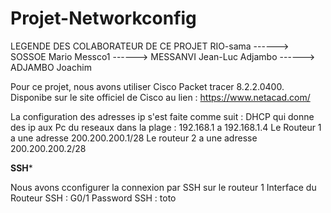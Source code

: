 # Projet-Networkconfig


LEGENDE DES COLABORATEUR DE CE PROJET
RIO-sama ------> SOSSOE Mario
Messco1  ------> MESSANVI Jean-Luc
Adjambo  ------> ADJAMBO Joachim

Pour ce projet, nous avons utiliser Cisco Packet tracer 8.2.2.0400.
Disponibe sur le site officiel de Cisco au lien : https://www.netacad.com/

La configuration des adresses ip s'est faite comme suit : 
DHCP qui donne des ip aux Pc du reseaux dans la plage : 192.168.1 a 192.168.1.4
Le Routeur 1 a une adresse 200.200.200.1/28 
Le routeur 2 a une adresse 200.200.200.2/28

******SSH*******

Nous avons cconfigurer la connexion par SSH sur le routeur 1
Interface du Routeur SSH : G0/1
Password SSH : toto


